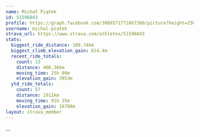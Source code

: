 ```yaml
---
name: Michał Piątek
id: 51596843
profile: https://graph.facebook.com/3089571771067360/picture?height=256&width=256
username: michal-piatek
strava_url: https://www.strava.com/athletes/51596843
stats:
  biggest_ride_distance: 109.74km
  biggest_climb_elevation_gain: 614.4m
  recent_ride_totals:
    count: 13
    distance: 466.36km
    moving_time: 25h 09m
    elevation_gain: 3953m
  ytd_ride_totals:
    count: 57
    distance: 1911km
    moving_time: 91h 35m
    elevation_gain: 16788m
layout: strava_member
--- 
```

...
